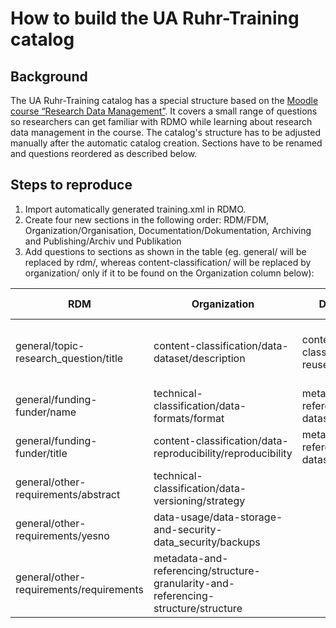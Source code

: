 # How to build the UA Ruhr-Training catalog

## Background
The UA Ruhr-Training catalog has a special structure based on the [Moodle course “Research Data Management”](https://moodle.ruhr-uni-bochum.de/m/enrol/index.php?id=19338). It covers a small range of questions so researchers can get familiar with RDMO while learning about research data management in the course. The catalog's structure has to be adjusted manually after the automatic catalog creation. Sections have to be renamed and questions reordered as described below.

## Steps to reproduce
1. Import automatically generated training.xml in RDMO.
2. Create four new sections in the following order: RDM/FDM, Organization/Organisation, Documentation/Dokumentation, Archiving and Publishing/Archiv und Publikation
3. Add questions to sections as shown in the table (eg. general/ will be replaced by rdm/, whereas content-classification/ will be replaced by organization/ only if it to be found on the Organization column below):

| RDM                                                  | Organization                                                                       | Documentation                                      | Archiving and Publishing                                                      |
|------------------------------------------------------|------------------------------------------------------------------------------------|----------------------------------------------------|-------------------------------------------------------------------------------|
| general/topic-research_question/title                | content-classification/data-dataset/description                                    | content-classification/data-reuse/scenario         | storage-and-long-term-preservation/long-term-preservation-datasets/repository |
| general/funding-funder/name                              | technical-classification/data-formats/format                                       | metadata-and-referencing/metadata-dataset/scope    | data-usage/data-sharing-and-re-use-interoperability/abstract                  |
| general/funding-funder/title                         | content-classification/data-reproducibility/reproducibility                        | metadata-and-referencing/metadata-dataset/abstract | data-usage/data-sharing-and-re-use-publication/yesno                          |
| general/other-requirements/abstract            | technical-classification/data-versioning/strategy                                  |                                                    |                                                                               |
| general/other-requirements/yesno               | data-usage/data-storage-and-security-data_security/backups                         |                                                    |                                                                               |
| general/other-requirements/requirements | metadata-and-referencing/structure-granularity-and-referencing-structure/structure |                                                    |                                                                               |
